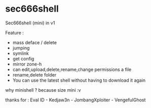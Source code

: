 # sec666shell

Sec666shell (mini) in v1

Feature :

- mass deface / delete
- jumping
- symlink
- get config
- mirror zone-h
- can edit,upload,delete,rename,change permissions a file
- rename,delete folder
- You can use the latest shell without having to download it again

why minishell ? because size mini :v

thanks for : Eval ID - Kedjaw3n - JombangXploiter - VengefulGhost
